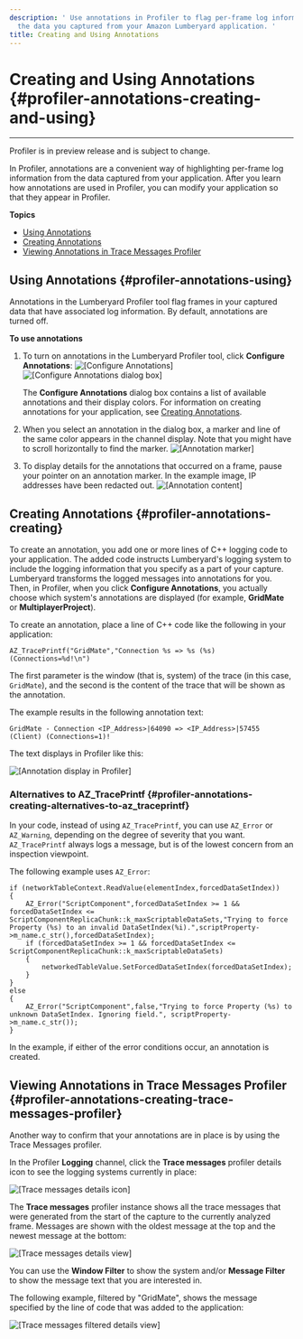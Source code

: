 ```yaml
---
description: ' Use annotations in Profiler to flag per-frame log information from
  the data you captured from your Amazon Lumberyard application. '
title: Creating and Using Annotations
---
```

# Creating and Using Annotations {#profiler-annotations-creating-and-using}

****
Profiler is in preview release and is subject to change\.

In Profiler, annotations are a convenient way of highlighting per\-frame log information from the data captured from your application\. After you learn how annotations are used in Profiler, you can modify your application so that they appear in Profiler\.

**Topics**
+ [Using Annotations](#profiler-annotations-using)
+ [Creating Annotations](#profiler-annotations-creating)
+ [Viewing Annotations in Trace Messages Profiler](#profiler-annotations-creating-trace-messages-profiler)

## Using Annotations {#profiler-annotations-using}

Annotations in the Lumberyard Profiler tool flag frames in your captured data that have associated log information\. By default, annotations are turned off\.

**To use annotations**

1. To turn on annotations in the Lumberyard Profiler tool, click **Configure Annotations**:
![\[Configure Annotations\]](/images/user-guide/profiler-annotations-using-configure.png)
![\[Configure Annotations dialog box\]](/images/user-guide/profiler-annotations-using-configure-dialog.png)

   The **Configure Annotations** dialog box contains a list of available annotations and their display colors\. For information on creating annotations for your application, see [ Creating Annotations](#profiler-annotations-creating)\.

1. When you select an annotation in the dialog box, a marker and line of the same color appears in the channel display\. Note that you might have to scroll horizontally to find the marker\.
![\[Annotation marker\]](/images/user-guide/profiler-annotations-using-marker.png)

1. To display details for the annotations that occurred on a frame, pause your pointer on an annotation marker\. In the example image, IP addresses have been redacted out\.
![\[Annotation content\]](/images/user-guide/profiler-annotations-using-select.png)

## Creating Annotations {#profiler-annotations-creating}

To create an annotation, you add one or more lines of C\+\+ logging code to your application\. The added code instructs Lumberyard's logging system to include the logging information that you specify as a part of your capture\. Lumberyard transforms the logged messages into annotations for you\. Then, in Profiler, when you click **Configure Annotations**, you actually choose which system's annotations are displayed \(for example, **GridMate** or **MultiplayerProject**\)\.

To create an annotation, place a line of C\+\+ code like the following in your application:

```
AZ_TracePrintf("GridMate","Connection %s => %s (%s) (Connections=%d!\n")
```

The first parameter is the window \(that is, system\) of the trace \(in this case, `GridMate`\), and the second is the content of the trace that will be shown as the annotation\.

The example results in the following annotation text:

`GridMate - Connection <IP_Address>|64090 => <IP_Address>|57455 (Client) (Connections=1)! `

The text displays in Profiler like this:

![\[Annotation display in Profiler\]](/images/user-guide/profiler-annotations-creating-display.png)

### Alternatives to AZ\_TracePrintf {#profiler-annotations-creating-alternatives-to-az_traceprintf}

In your code, instead of using `AZ_TracePrintf`, you can use `AZ_Error` or `AZ_Warning`, depending on the degree of severity that you want\. `AZ_TracePrintf` always logs a message, but is of the lowest concern from an inspection viewpoint\.

The following example uses `AZ_Error`:

```
if (networkTableContext.ReadValue(elementIndex,forcedDataSetIndex))
{
    AZ_Error("ScriptComponent",forcedDataSetIndex >= 1 && forcedDataSetIndex <= ScriptComponentReplicaChunk::k_maxScriptableDataSets,"Trying to force Property (%s) to an invalid DataSetIndex(%i).",scriptProperty->m_name.c_str(),forcedDataSetIndex);
    if (forcedDataSetIndex >= 1 && forcedDataSetIndex <= ScriptComponentReplicaChunk::k_maxScriptableDataSets)
    {
        networkedTableValue.SetForcedDataSetIndex(forcedDataSetIndex);
    }
}
else
{
    AZ_Error("ScriptComponent",false,"Trying to force Property (%s) to unknown DataSetIndex. Ignoring field.", scriptProperty->m_name.c_str());
}
```

In the example, if either of the error conditions occur, an annotation is created\.

## Viewing Annotations in Trace Messages Profiler {#profiler-annotations-creating-trace-messages-profiler}

Another way to confirm that your annotations are in place is by using the Trace Messages profiler\.

In the Profiler **Logging** channel, click the **Trace messages** profiler details icon to see the logging systems currently in place:

![\[Trace messages details icon\]](/images/user-guide/profiler-annotations-creating-trace-messages-detail-icon.png)

The **Trace messages** profiler instance shows all the trace messages that were generated from the start of the capture to the currently analyzed frame\. Messages are shown with the oldest message at the top and the newest message at the bottom:

![\[Trace messages details view\]](/images/user-guide/profiler-annotations-creating-trace-messages-unfiltered-view.jpg)

You can use the **Window Filter** to show the system and/or **Message Filter** to show the message text that you are interested in\.

The following example, filtered by "GridMate", shows the message specified by the line of code that was added to the application:

![\[Trace messages filtered details view\]](/images/user-guide/profiler-annotations-creating-trace-messages-detail-view.png)